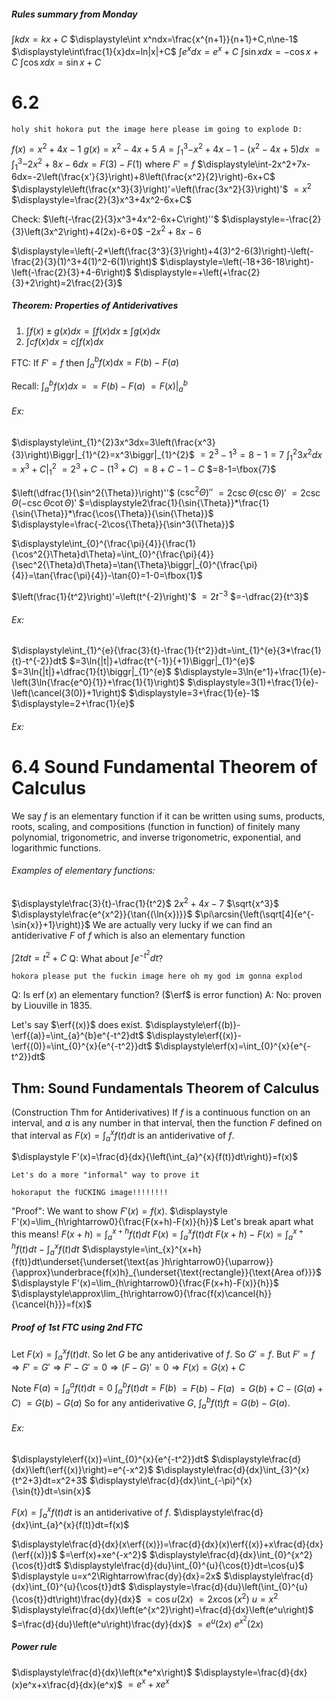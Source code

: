##### Rules summary from Monday
$\displaystyle\int kdx=kx+C$
$\displaystyle\int x^ndx=\frac{x^{n+1}}{n+1}+C,n\ne-1$
$\displaystyle\int\frac{1}{x}dx=ln|x|+C$
$\displaystyle\int e^xdx=e^x+C$
$\displaystyle\int\sin{x}dx=-\cos{x}+C$
$\displaystyle\int\cos{x}dx=\sin{x}+C$

# 6.2

`holy shit hokora put the image here please im going to explode D:`


$f(x)=x^2+4x-1$
$g(x)=x^2-4x+5$
$\displaystyle A=\int_{1}^{3}{-x^2+4x-1-(x^2-4x+5)}dx$
$\displaystyle=\int_{1}^{3}{-2x^2+8x-6}dx=F(3)-F(1)$ where $F'=f$
$\displaystyle\int-2x^2+7x-6dx=-2\left(\frac{x'}{3}\right)+8\left(\frac{x^2}{2}\right)-6x+C$
$\displaystyle\left(\frac{x^3}{3}\right)'=\left(\frac{3x^2}{3}\right)'$
$=x^2$
$\displaystyle=\frac{2}{3}x^3+4x^2-6x+C$

Check: $\left(-\frac{2}{3}x^3+4x^2-6x+C\right)''$
$\displaystyle=-\frac{2}{3}\left(3x^2\right)+4(2x)-6+0$
$-2x^2+8x-6$

$\displaystyle=\left(-2*\left(\frac{3^3}{3}\right)+4(3)^2-6(3)\right)-\left(-\frac{2}{3}(1)^3+4(1)^2-6(1)\right)$
$\displaystyle=\left(-18+36-18\right)-\left(-\frac{2}{3}+4-6\right)$
$\displaystyle=+\left(+\frac{2}{3}+2\right)=2\frac{2}{3}$

##### Theorem: Properties of Antiderivatives
1) $\displaystyle\int f(x)\pm g(x)dx=\int f(x)dx\pm\int g(x)dx$
2) $\displaystyle\int cf(x)dx=c\int f(x)dx$

FTC: If $F'=f$ then $\displaystyle\int_{a}^{b}{f(x)}dx=F(b)-F(a)$

Recall: $\displaystyle\int_{a}^{b}{f(x)}dx==F(b)-F(a)$
$=F(x)\biggr|_{a}^{b}$

###### Ex:
$\displaystyle\int_{1}^{2}3x^3dx=3\left(\frac{x^3}{3}\right)\Biggr|_{1}^{2}=x^3\biggr|_{1}^{2}$
$=2^3-1^3=8-1=7$
$\displaystyle\int_{1}^{2}3x^2dx=x^3+C\biggr|_{1}^{2}$
$=2^3+C-\left(1^3+C\right)$
$=8+C-1-C$
$=8-1=\fbox{7}$

$\left(\dfrac{1}{\sin^2{\Theta}}\right)''$
$\left(\csc^2{\Theta}\right)''$
$=2\csc{\Theta}(\csc{\Theta})'$
$=2\csc{\Theta}(-\csc{\Theta}\cot{\Theta})'$
$=\displaystyle2\frac{1}{\sin{\Theta}}*\frac{1}{\sin{\Theta}}*\frac{\cos{\Theta}}{\sin{\Theta}}$
$\displaystyle=\frac{-2\cos{\Theta}}{\sin^3{\Theta}}$

$\displaystyle\int_{0}^{\frac{\pi}{4}}{\frac{1}{\cos^2{}\Theta}d\Theta}=\int_{0}^{\frac{\pi}{4}}{\sec^2{\Theta}d\Theta}=\tan{\Theta}\biggr|_{0}^{\frac{\pi}{4}}=\tan{\frac{\pi}{4}}-\tan{0}=1-0=\fbox{1}$

$\left(\frac{1}{t^2}\right)'=\left(t^{-2}\right)'$
$=2t^{-3}$
$=-\dfrac{2}{t^3}$

###### Ex:
$\displaystyle\int_{1}^{e}{\frac{3}{t}-\frac{1}{t^2}}dt=\int_{1}^{e}{3*\frac{1}{t}-t^{-2}}dt$
$=3\ln{|t|}+\dfrac{t^{-1}}{+1}\Biggr|_{1}^{e}$
$=3\ln{|t|}+\dfrac{1}{t}\biggr|_{1}^{e}$
$\displaystyle=3\ln{e^1}+\frac{1}{e}-\left(3\ln{\frac{e^0}{1}}+\frac{1}{1}\right)$
$\displaystyle=3(1)+\frac{1}{e}-\left(\cancel{3(0)}+1\right)$
$\displaystyle=3+\frac{1}{e}-1$
$\displaystyle=2+\frac{1}{e}$

###### Ex: 





# 6.4 Sound Fundamental Theorem of Calculus

We say $f$ is an elementary function if it can be written using sums, products, roots, scaling, and compositions (function in function) of finitely many polynomial, trigonometric, and inverse trigonometric, exponential, and logarithmic functions. 

###### Examples of elementary functions:
$\displaystyle\frac{3}{t}-\frac{1}{t^2}$
$2x^2+4x-7$
$\sqrt{x^3}$
$\displaystyle\frac{e^{x^2}}{\tan{(\ln{x})}}$
$\pi\arcsin{\left(\sqrt[4]{e^{-\sin{x}}+1}\right)}$
We are actually very lucky if we can find an antiderivative $F$ of $f$ which is also an elementary function

$\displaystyle\int{2t}dt=t^2+C$
Q: What about $\displaystyle\int{e^{-t^2}}dt$?

`hokora please put the fuckin image here oh my god im gonna explod`


Q: Is $\DeclareMathOperator\erf{erf}\erf{(x)}$ an elementary function? ($\erf$ is error function)
A: No: proven by Liouville in 1835.

Let's say $\erf{(x)}$ does exist.
$\displaystyle\erf{(b)}-\erf{(a)}=\int_{a}^{b}e^{-t^2}dt$
$\displaystyle\erf{(x)}-\erf{(0)}=\int_{0}^{x}{e^{-t^2}}dt$
$\displaystyle\erf(x)=\int_{0}^{x}{e^{-t^2}}dt$

## Thm: Sound Fundamentals Theorem of Calculus
(Construction Thm for Antiderivatives)
If $f$ is a continuous function on an interval, and $a$ is any number in that interval, then the function $F$ defined on that interval as $F(x)=\int_{a}^{x}{f(t)}dt$ is an antiderivative of $f$.

$\displaystyle F'(x)=\frac{d}{dx}{\left(\int_{a}^{x}{f(t)}dt\right)}=f(x)$

`Let's do a more "informal" way to prove it`

`hokoraput the fUCKING image!!!!!!!!`

"Proof": We want to show $F'(x)=f(x)$.
$\displaystyle F'(x)=\lim_{h\rightarrow0}{\frac{F(x+h)-F(x)}{h}}$
Let's break apart what this means!
$\displaystyle F(x+h)=\int_{a}^{x+h}{f(t)}dt$
$\displaystyle F(x)=\int_{a}^{x}{f(t)}dt$
$\displaystyle F(x+h)-F(x)=\int_{a}^{x+h}{f(t)}dt-\int_{a}^{x}{f(t)dt}$
$\displaystyle=\int_{x}^{x+h}{f(t)}dt\underset{\underset{\text{as }h\rightarrow0}{\uparrow}}{\approx}\underbrace{f(x)h}_{\underset{\text{rectangle}}{\text{Area of}}}$
$\displaystyle F'(x)=\lim_{h\rightarrow0}{\frac{F(x+h)-F(x)}{h}}$
$\displaystyle\approx\lim_{h\rightarrow0}{\frac{f(x)\cancel{h}}{\cancel{h}}}=f(x)$


##### Proof of 1st FTC using 2nd FTC
Let $F(x)=\int_{a}^{x}{f(t)}dt$. So let $G$ be any antiderivative of $f$. So $G'=f$.
But $F'=f\Rightarrow F'=G'\Rightarrow F'-G'=0\Rightarrow(F-G)'=0\Rightarrow F(x)=G(x)+C$

Note $\displaystyle F(a)=\int_{a}^{a}{f(t)}dt=0$
$\displaystyle\int_{a}^{b}{f(t)}dt=F(b)$
$=F(b)-F(a)$
$=G(b)+C-\left(G(a)+C\right)$
$=G(b)-G(a)$
So for any antiderivative $G$, $\int_{a}^{b}{f(t)}ft=G(b)-G(a)$.

###### Ex:
$\displaystyle\erf{(x)}=\int_{0}^{x}{e^{-t^2}}dt$
$\displaystyle\frac{d}{dx}\left(\erf{(x)}\right)=e^{-x^2}$
$\displaystyle\frac{d}{dx}\int_{3}^{x}{t^2+3}dt=x^2+3$
$\displaystyle\frac{d}{dx}\int_{-\pi}^{x}{\sin{t}}dt=\sin{x}$

$F(x)=\int_{a}^{x}{f(t)}dt$ is an antiderivative of $f$.
$\displaystyle\frac{d}{dx}\int_{a}^{x}{f(t)}dt=f(x)$

$\displaystyle\frac{d}{dx}(x\erf{(x)})=\frac{d}{dx}(x)\erf{(x)}+x\frac{d}{dx}(\erf{(x)})$
$=\erf(x)+xe^{-x^2}$
$\displaystyle\frac{d}{dx}\int_{0}^{x^2}{\cos{t}}dt$
$\displaystyle\frac{d}{du}\int_{0}^{u}{\cos{t}}dt=\cos{u}$
$\displaystyle u=x^2\Rightarrow\frac{dy}{dx}=2x$
$\displaystyle\frac{d}{dx}\int_{0}^{u}{\cos{t}}dt$
$\displaystyle=\frac{d}{du}\left(\int_{0}^{u}{\cos{t}}dt\right)\frac{dy}{dx}$
$=\cos{u}(2x)$
$=2x\cos{\left(x^2\right)}$
$u=x^2$
$\displaystyle\frac{d}{dx}\left(e^{x^2}\right)=\frac{d}{dx}\left(e^u\right)$
$=\frac{d}{du}\left(e^u\right)\frac{dy}{dx}$
$=e^u(2x)$
$e^{x^2}(2x)$


##### Power rule
$\displaystyle\frac{d}{dx}\left(x*e^x\right)$
$\displaystyle=\frac{d}{dx}(x)e^x+x\frac{d}{dx}(e^x)$
$=e^x+xe^x$
